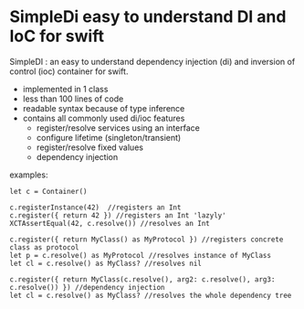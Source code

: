 # SimpleDi easy to understand DI and IoC for swift
SimpleDI : an easy to understand dependency injection (di) and inversion of control (ioc) container for swift.
* implemented in 1 class
* less than 100 lines of code
* readable syntax because of type inference
* contains all commonly used di/ioc features
  * register/resolve services using an interface
  * configure lifetime (singleton/transient)
  * register/resolve fixed values
  * dependency injection

examples:

    let c = Container()

    c.registerInstance(42)  //registers an Int
    c.register({ return 42 }) //registers an Int 'lazyly'
    XCTAssertEqual(42, c.resolve()) //resolves an Int
    
    c.register({ return MyClass() as MyProtocol }) //registers concrete class as protocol
    let p = c.resolve() as MyProtocol //resolves instance of MyClass
    let cl = c.resolve() as MyClass? //resolves nil

    c.register({ return MyClass(c.resolve(), arg2: c.resolve(), arg3: c.resolve()) }) //dependency injection
    let cl = c.resolve() as MyClass? //resolves the whole dependency tree



    
    


